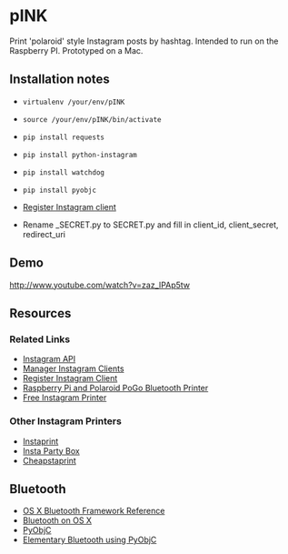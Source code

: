 # pINK #

Print 'polaroid' style Instagram posts by hashtag. Intended to run on the Raspberry PI. Prototyped on a Mac.

## Installation notes ##

+ `virtualenv /your/env/pINK`
+ `source /your/env/pINK/bin/activate`
+ `pip install requests`
+ `pip install python-instagram`
+ `pip install watchdog`
+ `pip install pyobjc`

+ [Register Instagram client](http://instagram.com/developer/clients/register "Register Instagram client")
+ Rename \_SECRET.py to SECRET.py and fill in client\_id, client\_secret, redirect\_uri

## Demo ##

http://www.youtube.com/watch?v=zaz_IPAp5tw

## Resources ##

### Related Links ###

+ [Instagram API](http://instagram.com/developer/api-console/ "Instagram API")
+ [Manager Instagram Clients](http://instagram.com/developer/clients/manage "Manage Instagram Clients")
+ [Register Instagram Client](http://instagram.com/developer/clients/register "Register Instagram Client")
+ [Raspberry Pi and Polaroid PoGo Bluetooth Printer](http://opalfruits.net/blog/index.php/2013/02/14/raspberry-pi-and-polaroid-pogo-bluetooth-printer-part-1 "Raspberry Pi and Polaroid PoGo Bluetooth Printer")
+ [Free Instagram Printer](http://leemart.in/instaprinter "Free Instagram Printer")

### Other Instagram Printers ###

+ [Instaprint](http://instaprint.me/ "Instaprint")
+ [Insta Party Box](http://jamsdtf.com/instapartybox/ "Insta Party Box")
+ [Cheapstaprint](http://www.welcometocreature.com/blog/2012/11/20/cheapstaprint.html "Cheapstaprint")

## Bluetooth ##
+ [OS X Bluetooth Framework Reference](https://developer.apple.com/library/mac/#documentation/devicedrivers/Reference/IOBluetooth/_index.html)
+ [Bluetooth on OS X](https://developer.apple.com/library/mac/#documentation/DeviceDrivers/Conceptual/Bluetooth/BT_Bluetooth_On_MOSX/BT_Bluetooth_On_MOSX.html "Bluetooth on OS X")
+ [PyObjC](http://pythonhosted.org/pyobjc/install.html "PyObjC")
+ [Elementary Bluetooth using PyObjC](http://pseudofish.com/elementary-bluetooth-using-pyobjc.html "Elementary Bluetooth using PyObjC")

